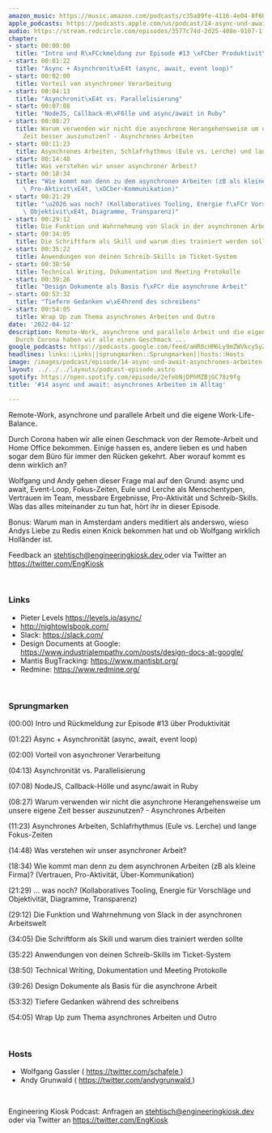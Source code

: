 ```yaml
---
amazon_music: https://music.amazon.com/podcasts/c35a09fe-4116-4e04-8f68-77d61b112e46/episodes/f7cf4678-a78a-4627-a725-3b7988e6c56a/engineering-kiosk-14-async-und-await-asynchrones-arbeiten-im-alltag
apple_podcasts: https://podcasts.apple.com/us/podcast/14-async-und-await-asynchrones-arbeiten-im-alltag/id1603082924?i=1000557196507
audio: https://stream.redcircle.com/episodes/3577c74d-2d25-408e-9107-1fae71daf76a/stream.mp3
chapter:
- start: 00:00:00
  title: "Intro und R\xFCckmeldung zur Episode #13 \xFCber Produktivit\xE4t"
- start: 00:01:22
  title: "Async + Asynchronit\xE4t (async, await, event loop)"
- start: 00:02:00
  title: Vorteil von asynchroner Verarbeitung
- start: 00:04:13
  title: "Asynchronit\xE4t vs. Parallelisierung"
- start: 00:07:08
  title: "NodeJS, Callback-H\xF6lle und async/await in Ruby"
- start: 00:08:27
  title: Warum verwenden wir nicht die asynchrone Herangehensweise um unsere eigene
    Zeit besser auszunutzen? - Asynchrones Arbeiten
- start: 00:11:23
  title: Asynchrones Arbeiten, Schlafrhythmus (Eule vs. Lerche) und lange Fokus-Zeiten
- start: 00:14:48
  title: Was verstehen wir unser asynchroner Arbeit?
- start: 00:18:34
  title: "Wie kommt man denn zu dem asynchronen Arbeiten (zB als kleine Firma)? (Vertrauen,\
    \ Pro-Aktivit\xE4t, \xDCber-Kommunikation)"
- start: 00:21:29
  title: "\u2026 was noch? (Kollaboratives Tooling, Energie f\xFCr Vorschl\xE4ge und\
    \ Objektivit\xE4t, Diagramme, Transparenz)"
- start: 00:29:12
  title: Die Funktion und Wahrnehmung von Slack in der asynchronen Arbeitswelt
- start: 00:34:05
  title: Die Schriftform als Skill und warum dies trainiert werden sollte
- start: 00:35:22
  title: Anwendungen von deinen Schreib-Skills im Ticket-System
- start: 00:38:50
  title: Technical Writing, Dokumentation und Meeting Protokolle
- start: 00:39:26
  title: "Design Dokumente als Basis f\xFCr die asynchrone Arbeit"
- start: 00:53:32
  title: "Tiefere Gedanken w\xE4hrend des schreibens"
- start: 00:54:05
  title: Wrap Up zum Thema asynchrones Arbeiten und Outro
date: '2022-04-12'
description: Remote-Work, asynchrone und parallele Arbeit und die eigene Work-Life-Balance.
  Durch Corona haben wir alle einen Geschmack ...
google_podcasts: https://podcasts.google.com/feed/aHR0cHM6Ly9mZWVkcy5yZWRjaXJjbGUuY29tLzBlY2ZkZmQ3LWZkYTEtNGMzZC05NTE1LTQ3NjcyN2Y5ZGY1ZQ/episode/MWM3ZDY2YTYtZjg2YS00ZjdlLWJmYjktOTNhY2YyZjlkYmEz?sa=X&ved=0CAUQkfYCahcKEwi4xMSxj4L4AhUAAAAAHQAAAAAQNQ
headlines: links::Links||sprungmarken::Sprungmarken||hosts::Hosts
image: /images/podcast/episode/14-async-und-await-asynchrones-arbeiten-im-alltag.jpg
layout: ../../../layouts/podcast-episode.astro
spotify: https://open.spotify.com/episode/2efebNjDPhMZBjGC78z9fg
title: '#14 async und await: asynchrones Arbeiten im Alltag'

---
```


<p>
   Remote-Work, asynchrone und parallele Arbeit und die eigene Work-Life-Balance.
  </p>
  <p>
   Durch Corona haben wir alle einen Geschmack von der Remote-Arbeit und Home Office bekommen. Einige hassen es, andere lieben es und haben sogar dem Büro für immer den Rücken gekehrt. Aber worauf kommt es denn wirklich an?
  </p>
  <p>
   Wolfgang und Andy gehen dieser Frage mal auf den Grund: async und await, Event-Loop, Fokus-Zeiten, Eule und Lerche als Menschentypen, Vertrauen im Team, messbare Ergebnisse, Pro-Aktivität und Schreib-Skills. Was das alles miteinander zu tun hat, hört ihr in dieser Episode.
  </p>
  <p>
   Bonus: Warum man in Amsterdam anders meditiert als anderswo, wieso Andys Liebe zu Redis einen Knick bekommen hat und ob Wolfgang wirklich Holländer ist.
  </p>
  <p>
   Feedback an
   <a href="mailto:stehtisch@engineeringkiosk.dev" rel="nofollow">
    stehtisch@engineeringkiosk.dev
   </a>
   oder via Twitter an
   <a href="https://twitter.com/EngKiosk" rel="nofollow">
    https://twitter.com/EngKiosk
   </a>
  </p>
  <p>
   <br/>
  </p>
  <h3 id="links">
   Links
  </h3>
  <ul>
   <li>
    Pieter Levels
    <a href="https://levels.io/async/" rel="nofollow">
     https://levels.io/async/
    </a>
   </li>
   <li>
    <a href="http://nightowlsbook.com/" rel="nofollow">
     http://nightowlsbook.com/
    </a>
   </li>
   <li>
    Slack:
    <a href="https://slack.com/" rel="nofollow">
     https://slack.com/
    </a>
   </li>
   <li>
    Design Documents at Google:
    <a href="https://www.industrialempathy.com/posts/design-docs-at-google/" rel="nofollow">
     https://www.industrialempathy.com/posts/design-docs-at-google/
    </a>
   </li>
   <li>
    Mantis BugTracking:
    <a href="https://www.mantisbt.org/" rel="nofollow">
     https://www.mantisbt.org/
    </a>
   </li>
   <li>
    Redmine:
    <a href="https://www.redmine.org/" rel="nofollow">
     https://www.redmine.org/
    </a>
   </li>
  </ul>
  <p>
   <br/>
  </p>
  <h3 id="sprungmarken">
   Sprungmarken
  </h3>
  <p>
   (00:00) Intro und Rückmeldung zur Episode #13 über Produktivität
  </p>
  <p>
   (01:22) Async + Asynchronität (async, await, event loop)
  </p>
  <p>
   (02:00) Vorteil von asynchroner Verarbeitung
  </p>
  <p>
   (04:13) Asynchronität vs. Parallelisierung
  </p>
  <p>
   (07:08) NodeJS, Callback-Hölle und async/await in Ruby
  </p>
  <p>
   (08:27) Warum verwenden wir nicht die asynchrone Herangehensweise um unsere eigene Zeit besser auszunutzen? - Asynchrones Arbeiten
  </p>
  <p>
   (11:23) Asynchrones Arbeiten, Schlafrhythmus (Eule vs. Lerche) und lange Fokus-Zeiten
  </p>
  <p>
   (14:48) Was verstehen wir unser asynchroner Arbeit?
  </p>
  <p>
   (18:34) Wie kommt man denn zu dem asynchronen Arbeiten (zB als kleine Firma)? (Vertrauen, Pro-Aktivität, Über-Kommunikation)
  </p>
  <p>
   (21:29) … was noch? (Kollaboratives Tooling, Energie für Vorschläge und Objektivität, Diagramme, Transparenz)
  </p>
  <p>
   (29:12) Die Funktion und Wahrnehmung von Slack in der asynchronen Arbeitswelt
  </p>
  <p>
   (34:05) Die Schriftform als Skill und warum dies trainiert werden sollte
  </p>
  <p>
   (35:22) Anwendungen von deinen Schreib-Skills im Ticket-System
  </p>
  <p>
   (38:50) Technical Writing, Dokumentation und Meeting Protokolle
  </p>
  <p>
   (39:26) Design Dokumente als Basis für die asynchrone Arbeit
  </p>
  <p>
   (53:32) Tiefere Gedanken während des schreibens
  </p>
  <p>
   (54:05) Wrap Up zum Thema asynchrones Arbeiten und Outro
  </p>
  <p>
   <br/>
  </p>
  <h3 id="hosts">
   Hosts
  </h3>
  <ul>
   <li>
    Wolfgang Gassler (
    <a href="https://twitter.com/schafele" rel="nofollow">
     https://twitter.com/schafele
    </a>
    )
   </li>
   <li>
    Andy Grunwald (
    <a href="https://twitter.com/andygrunwald" rel="nofollow">
     https://twitter.com/andygrunwald
    </a>
    )
   </li>
  </ul>
  <p>
   <br/>
  </p>
  <p>
   Engineering Kiosk Podcast: Anfragen an
   <a href="http://stehtisch@engineeringkiosk.dev" rel="nofollow">
    stehtisch@engineeringkiosk.dev
   </a>
   oder via Twitter an
   <a href="https://twitter.com/EngKiosk" rel="nofollow">
    https://twitter.com/EngKiosk
   </a>
  </p>